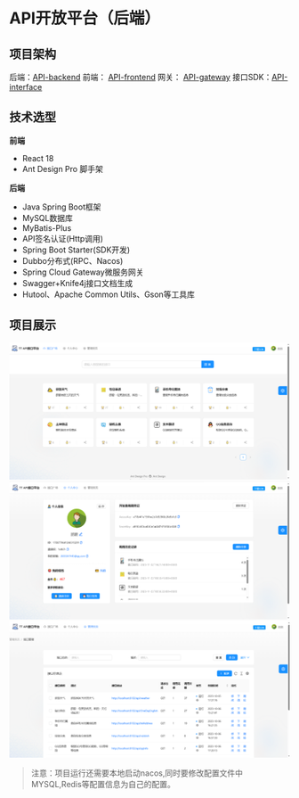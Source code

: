 # API开放平台（后端）
## 项目架构

后端：[API-backend](https://github.com/pengpeng-git/api-backend)
前端： [API-frontend](https://github.com/pengpeng-git/api-frontend)
网关： [API-gateway](https://github.com/pengpeng-git/api-gateway)
接口SDK：[API-interface](https://github.com/pengpeng-git/api_interface)

## 技术选型

**前端**

- React 18
- Ant Design Pro 脚手架

**后端**

- Java Spring Boot框架
- MySQL数据库
- MyBatis-Plus
- API签名认证(Http调用)
- Spring Boot Starter(SDK开发)
- Dubbo分布式(RPC、Nacos)
- Spring Cloud Gateway微服务网关
- Swagger+Knife4j接口文档生成
- Hutool、Apache Common Utils、Gson等工具库

## 项目展示
![首页](picture/首页.png)
![个人信息](picture/个人信息.png)
![管理页](picture/管理页.png)

> 注意：项目运行还需要本地启动nacos,同时要修改配置文件中MYSQL,Redis等配置信息为自己的配置。
